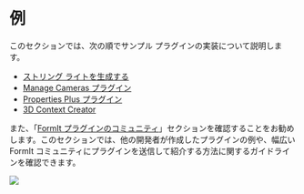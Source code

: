 # 例

このセクションでは、次の順でサンプル プラグインの実装について説明します。

* [ストリング ライトを生成する](generate-string-lights.md)
* [Manage Cameras プラグイン](manage-cameras-plugin.md)
* [Properties Plus プラグイン](properties-plus-plugin.md)
* [3D Context Creator](3d-context-creator.md)

また、「[FormIt プラグインのコミュニティ](formit-plugin-community.md)」セクションを確認することをお勧めします。このセクションでは、他の開発者が作成したプラグインの例や、幅広い FormIt コミュニティにプラグインを送信して紹介する方法に関するガイドラインを確認できます。

![](<../../.gitbook/assets/g6 (2).gif>)
